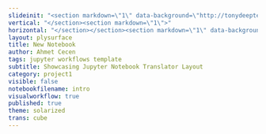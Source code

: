 ```yaml
---
slideinit: "<section markdown=\"1\" data-background=\"http://tonydeeptech.github.io/blogs/img/slidebackground.png\"><section markdown=\"1\">"
vertical: "</section><section markdown=\"1\">"
horizontal: "</section></section><section markdown=\"1\" data-background=\"http://tonydeeptech.github.io/blogs/img/slidebackground.png\"><section markdown=\"1\">"
layout: plysurface
title: New Notebook
author: Ahmet Cecen
tags: jupyter workflows template
subtitle: Showcasing Jupyter Notebook Translator Layout
category: project1
visible: false
notebookfilename: intro
visualworkflow: true
published: true
theme: solarized
trans: cube
---
```


